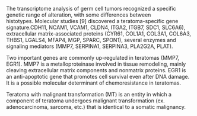 The transcriptome analysis of germ cell tumors recognized a specific genetic range of alteration, with some differences between histotypes. Molecular studies [9] discovered a teratoma-specific gene signature.CDH11, NCAM1, VCAM1, CLDN4, ITGA2, ITGB7, SDC1, SLC6A6), extracellular matrix-associated proteins (CYR61, COL1A1, COL3A1, COL6A3, THBS1, LGALS4, MFAP4, MGP, SPARC, SPON1), several enzymes and signaling mediators (MMP7, SERPINA1, SERPINA3, PLA2G2A, PLAT).

Two important genes are commonly up-regulated in teratomas (MMP7, EGR1). MMP7 is a metalloproteinase involved in tissue remodeling, mainly cleaving extracellular matrix components and nonmatrix proteins. EGR1 is an anti-apoptotic gene that promotes cell survival even after DNA damage. It is a possible molecular determinant of chemoresistance in teratomas.

Teratoma with malignant transformation (MT) is an entity in which a component of teratoma undergoes malignant transformation (ex. adenocarcinoma, sarcoma, etc.) that is identical to a somatic malignancy.